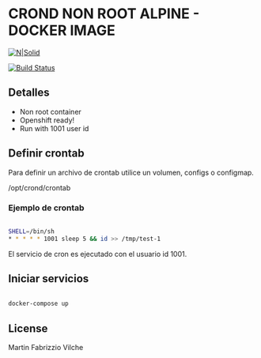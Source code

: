 # CROND NON ROOT ALPINE - DOCKER IMAGE

[![N|Solid](https://cldup.com/dTxpPi9lDf.thumb.png)](https://nodesource.com/products/nsolid)

[![Build Status](https://travis-ci.org/joemccann/dillinger.svg?branch=master)](https://travis-ci.org/joemccann/dillinger)


## Detalles

- Non root container
- Openshift ready!
- Run with 1001 user id



## Definir crontab

Para definir un archivo de crontab utilice un volumen, configs o configmap.

/opt/crond/crontab


### Ejemplo de crontab

```bash

SHELL=/bin/sh
* * * * * 1001 sleep 5 && id >> /tmp/test-1
```
El servicio de cron es ejecutado con el usuario id 1001.


## Iniciar servicios

```bash

docker-compose up

```

## License
Martin Fabrizzio Vilche
